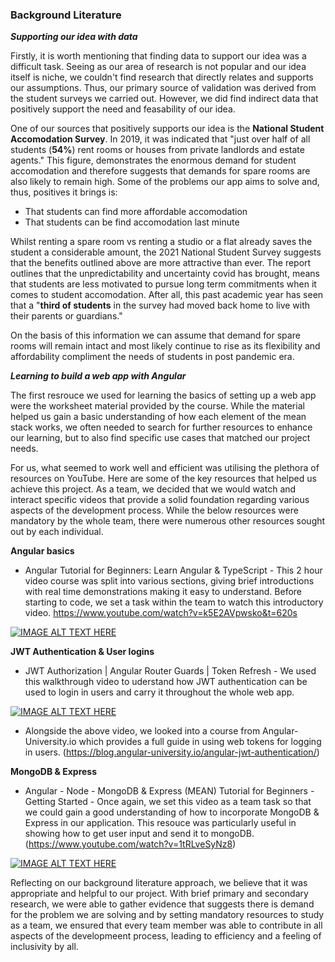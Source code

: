 ### Background Literature

***Supporting our idea with data***

Firstly, it is worth mentioning that finding data to support our idea was a difficult task. Seeing as our area of research is not popular and our idea itself is niche, we couldn't find research that directly relates and supports our assumptions. Thus, our primary source of validation was derived from the student surveys we carried out. However, we did find indirect data that positively support the need and feasability of our idea. 

One of our sources that positively supports our idea is the **National Student Accomodation Survey**. In 2019, it was indicated that "just over half of all students (**54%**) rent rooms or houses from private landlords and estate agents." This figure, demonstrates the enormous demand for student accomodation and therefore suggests that demands for spare rooms are also likely to remain high. Some of the problems our app aims to solve and, thus, positives it brings is:

- That students can find more affordable accomodation
- That students can be find accomodation last minute

Whilst renting a spare room vs renting a studio or a flat already saves the student a considerable amount, the 2021 National Student Survey suggests that the benefits outlined above are more attractive than ever. The report outlines that the unpredictability and uncertainty covid has brought, means that students are less motivated to pursue long term commitments when it comes to student accomodation. After all, this past academic year has seen that a "**third of students** in the survey had moved back home to live with their parents or guardians." 

On the basis of this information we can assume that demand for spare rooms will remain intact and most likely continue to rise as its flexibility and affordability compliment the needs of students in post pandemic era.

***Learning to build a web app with Angular***

The first resrouce we used for learning the basics of setting up a web app were the worksheet material provided by the course. While the material helped us gain a basic understanding of how each element of the mean stack works, we often needed to search for further resources to enhance our learning, but to also find specific use cases that matched our project needs.

For us, what seemed to work well and efficient was utilising the plethora of resources on YouTube. Here are some of the key resources that helped us achieve this project. As a team, we decided that we would watch and interact specific videos that provide a solid foundation regarding various aspects of the development process. While the below resources were mandatory by the whole team, there were numerous other resources sought out by each individual.

**Angular basics**

- Angular Tutorial for Beginners: Learn Angular & TypeScript - This 2 hour video course was split into various sections, giving brief introductions with real time demonstrations making it easy to understand. Before starting to code, we set a task within the team to watch this introductory video. https://www.youtube.com/watch?v=k5E2AVpwsko&t=620s

[![IMAGE ALT TEXT HERE](https://img.youtube.com/vi/k5E2AVpwsko/0.jpg)](https://www.youtube.com/watch?v=k5E2AVpwsko&t)



**JWT Authentication & User logins**

- JWT Authorization | Angular Router Guards | Token Refresh - We used this walkthrough video to uderstand how JWT authentication can be used to login in users and carry it throughout the whole web app.

[![IMAGE ALT TEXT HERE](https://img.youtube.com/vi/F1GUjHPpCLA/0.jpg)](https://www.youtube.com/watch?v=F1GUjHPpCLA)
- Alongside the above video, we looked into a course from Angular-University.io which provides a full guide in using web tokens for logging in users. (https://blog.angular-university.io/angular-jwt-authentication/)

**MongoDB & Express**

- Angular - Node - MongoDB & Express (MEAN) Tutorial for Beginners - Getting Started - Once again, we set this video as a team task so that we could gain a good understanding of how to incorporate MongoDB & Express in our application. This resouce was particularly useful in showing how to get user input and send it to mongoDB. (https://www.youtube.com/watch?v=1tRLveSyNz8)

[![IMAGE ALT TEXT HERE](https://img.youtube.com/vi/1tRLveSyNz8/0.jpg)](https://www.youtube.com/watch?v=1tRLveSyNz8)

Reflecting on our background literature approach, we believe that it was appropriate and helpful to our project. With brief primary and secondary research, we were able to gather evidence that suggests there is demand for the problem we are solving and by setting mandatory resources to study as a team, we ensured that every team member was able to contribute in all aspects of the developmeent process, leading to efficiency and a feeling of inclusivity by all.
